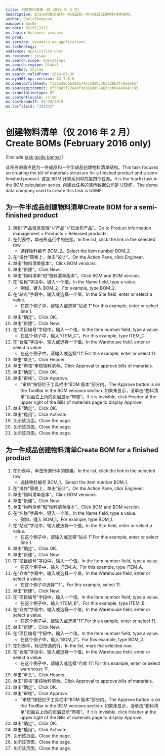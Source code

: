 ```yaml
---
title: 创建物料清单（仅 2016 年 2 月）
description: 此任务的重点是为一件成品和一件半成品创建物料清单结构。
author: ShylaThompson
manager: AnnBe
ms.date: 02/07/2017
ms.topic: business-process
ms.prod: ''
ms.service: dynamics-ax-applications
ms.technology: ''
audience: Application User
ms.reviewer: josaw
ms.search.scope: Operations
ms.search.region: Global
ms.author: shylaw
ms.search.validFrom: 2016-06-30
ms.dyn365.ops.version: AX 7.0.0
ms.openlocfilehash: f132a3865b180a74d328ebc76ca29b2fc8aee85f
ms.sourcegitcommit: 0f530e5f72a40f383868957a6b5cb0e446e4c795
ms.translationtype: HT
ms.contentlocale: zh-CN
ms.lasthandoff: 01/29/2019
ms.locfileid: "332533"
---
```

# <a name="create-boms-february-2016-only"></a><span data-ttu-id="05ce0-103">创建物料清单（仅 2016 年 2 月）</span><span class="sxs-lookup"><span data-stu-id="05ce0-103">Create BOMs (February 2016 only)</span></span>

[!include [task guide banner](../../includes/task-guide-banner.md)]

<span data-ttu-id="05ce0-104">此任务的重点是为一件成品和一件半成品创建物料清单结构。</span><span class="sxs-lookup"><span data-stu-id="05ce0-104">This task focuses on creating the bill of materials structure for a finished product and a semi-finished product.</span></span> <span data-ttu-id="05ce0-105">这是 BOM 计算系列中的第四个任务。</span><span class="sxs-lookup"><span data-stu-id="05ce0-105">It is the fourth task in the BOM calculation series.</span></span> <span data-ttu-id="05ce0-106">创建此任务的演示数据公司是 USMF。</span><span class="sxs-lookup"><span data-stu-id="05ce0-106">The demo data company used to create this task is USMF.</span></span>


## <a name="create-bom-for-a-semi-finished-product"></a><span data-ttu-id="05ce0-107">为一件半成品创建物料清单</span><span class="sxs-lookup"><span data-stu-id="05ce0-107">Create BOM for a semi-finished product</span></span>
1. <span data-ttu-id="05ce0-108">转到“产品信息管理”>“产品”>“已发布产品”。</span><span class="sxs-lookup"><span data-stu-id="05ce0-108">Go to Product information management > Products > Released products.</span></span>
2. <span data-ttu-id="05ce0-109">在列表中，单击所选行中的链接。</span><span class="sxs-lookup"><span data-stu-id="05ce0-109">In the list, click the link in the selected row.</span></span>
    * <span data-ttu-id="05ce0-110">选择物料编号 BOM_2。</span><span class="sxs-lookup"><span data-stu-id="05ce0-110">Select the item number BOM_2.</span></span>  
3. <span data-ttu-id="05ce0-111">在“操作”窗格上，单击“设计”。</span><span class="sxs-lookup"><span data-stu-id="05ce0-111">On the Action Pane, click Engineer.</span></span>
4. <span data-ttu-id="05ce0-112">单击“物料清单版本”。</span><span class="sxs-lookup"><span data-stu-id="05ce0-112">Click BOM versions.</span></span>
5. <span data-ttu-id="05ce0-113">单击“新建”。</span><span class="sxs-lookup"><span data-stu-id="05ce0-113">Click New.</span></span>
6. <span data-ttu-id="05ce0-114">单击“物料清单”和“物料清单版本”。</span><span class="sxs-lookup"><span data-stu-id="05ce0-114">Click BOM and BOM version.</span></span>
7. <span data-ttu-id="05ce0-115">在“名称”字段中，键入一个值。</span><span class="sxs-lookup"><span data-stu-id="05ce0-115">In the Name field, type a value.</span></span>
    * <span data-ttu-id="05ce0-116">例如，键入 BOM_2。</span><span class="sxs-lookup"><span data-stu-id="05ce0-116">For example, type BOM_2.</span></span>  
8. <span data-ttu-id="05ce0-117">在“站点”字段中，输入或选择一个值。</span><span class="sxs-lookup"><span data-stu-id="05ce0-117">In the Site field, enter or select a value.</span></span>
    * <span data-ttu-id="05ce0-118">在这个例子中，请输入或选择“站点 1”.</span><span class="sxs-lookup"><span data-stu-id="05ce0-118">For this example, enter or select Site 1.</span></span>  
9. <span data-ttu-id="05ce0-119">单击“确定”。</span><span class="sxs-lookup"><span data-stu-id="05ce0-119">Click OK.</span></span>
10. <span data-ttu-id="05ce0-120">单击“新建”。</span><span class="sxs-lookup"><span data-stu-id="05ce0-120">Click New.</span></span>
11. <span data-ttu-id="05ce0-121">在“项目编号”字段中，输入一个值。</span><span class="sxs-lookup"><span data-stu-id="05ce0-121">In the Item number field, type a value.</span></span>
    * <span data-ttu-id="05ce0-122">在这个例子中，输入“ITEM_C”。</span><span class="sxs-lookup"><span data-stu-id="05ce0-122">For this example, type ITEM_C.</span></span>  
12. <span data-ttu-id="05ce0-123">在“仓库”字段中，输入或选择一个值。</span><span class="sxs-lookup"><span data-stu-id="05ce0-123">In the Warehouse field, enter or select a value.</span></span>
    * <span data-ttu-id="05ce0-124">在这个例子中，请输入或选择“11”.</span><span class="sxs-lookup"><span data-stu-id="05ce0-124">For this example, enter or select 11.</span></span>  
13. <span data-ttu-id="05ce0-125">单击“单头”。</span><span class="sxs-lookup"><span data-stu-id="05ce0-125">Click Header.</span></span>
14. <span data-ttu-id="05ce0-126">单击"审核"审核物料清单。</span><span class="sxs-lookup"><span data-stu-id="05ce0-126">Click Approval to approve bills of materials.</span></span>
15. <span data-ttu-id="05ce0-127">单击“确定”。</span><span class="sxs-lookup"><span data-stu-id="05ce0-127">Click OK.</span></span>
16. <span data-ttu-id="05ce0-128">单击“审核”。</span><span class="sxs-lookup"><span data-stu-id="05ce0-128">Click Approve.</span></span>
    * <span data-ttu-id="05ce0-129">"审核"按钮位于工具栏中“BOM 版本”部分内。</span><span class="sxs-lookup"><span data-stu-id="05ce0-129">The Approve button is on the ToolBar in the  BOM versions section.</span></span> <span data-ttu-id="05ce0-130">如果未显示，请单击“物料清单”页面右上角的页眉显示“审核”。</span><span class="sxs-lookup"><span data-stu-id="05ce0-130">If it is invisible, click Header at the upper right of the Bills of materials page to display Approve.</span></span>  
17. <span data-ttu-id="05ce0-131">单击“确定”。</span><span class="sxs-lookup"><span data-stu-id="05ce0-131">Click OK.</span></span>
18. <span data-ttu-id="05ce0-132">单击“启用”。</span><span class="sxs-lookup"><span data-stu-id="05ce0-132">Click Activate.</span></span>
19. <span data-ttu-id="05ce0-133">关闭该页面。</span><span class="sxs-lookup"><span data-stu-id="05ce0-133">Close the page.</span></span>
20. <span data-ttu-id="05ce0-134">关闭该页面。</span><span class="sxs-lookup"><span data-stu-id="05ce0-134">Close the page.</span></span>
21. <span data-ttu-id="05ce0-135">关闭该页面。</span><span class="sxs-lookup"><span data-stu-id="05ce0-135">Close the page.</span></span>

## <a name="create-bom-for-a-finished-product"></a><span data-ttu-id="05ce0-136">为一件成品创建物料清单</span><span class="sxs-lookup"><span data-stu-id="05ce0-136">Create BOM for a finished product</span></span>
1. <span data-ttu-id="05ce0-137">在列表中，单击所选行中的链接。</span><span class="sxs-lookup"><span data-stu-id="05ce0-137">In the list, click the link in the selected row.</span></span>
    * <span data-ttu-id="05ce0-138">选择物料编号 BOM_1。</span><span class="sxs-lookup"><span data-stu-id="05ce0-138">Select the item number BOM_1.</span></span>  
2. <span data-ttu-id="05ce0-139">在“操作”窗格上，单击“设计”。</span><span class="sxs-lookup"><span data-stu-id="05ce0-139">On the Action Pane, click Engineer.</span></span>
3. <span data-ttu-id="05ce0-140">单击“物料清单版本”。</span><span class="sxs-lookup"><span data-stu-id="05ce0-140">Click BOM versions.</span></span>
4. <span data-ttu-id="05ce0-141">单击“新建”。</span><span class="sxs-lookup"><span data-stu-id="05ce0-141">Click New.</span></span>
5. <span data-ttu-id="05ce0-142">单击“物料清单”和“物料清单版本”。</span><span class="sxs-lookup"><span data-stu-id="05ce0-142">Click BOM and BOM version.</span></span>
6. <span data-ttu-id="05ce0-143">在“名称”字段中，键入一个值。</span><span class="sxs-lookup"><span data-stu-id="05ce0-143">In the Name field, type a value.</span></span>
    * <span data-ttu-id="05ce0-144">例如，键入 BOM_1。</span><span class="sxs-lookup"><span data-stu-id="05ce0-144">For example, type BOM_1.</span></span>  
7. <span data-ttu-id="05ce0-145">在“站点”字段中，输入或选择一个值。</span><span class="sxs-lookup"><span data-stu-id="05ce0-145">In the Site field, enter or select a value.</span></span>
    * <span data-ttu-id="05ce0-146">在这个例子中，请输入或选择“站点 1”.</span><span class="sxs-lookup"><span data-stu-id="05ce0-146">For this example, enter or select Site 1.</span></span>  
8. <span data-ttu-id="05ce0-147">单击“确定”。</span><span class="sxs-lookup"><span data-stu-id="05ce0-147">Click OK.</span></span>
9. <span data-ttu-id="05ce0-148">单击“新建”。</span><span class="sxs-lookup"><span data-stu-id="05ce0-148">Click New.</span></span>
10. <span data-ttu-id="05ce0-149">在“项目编号”字段中，输入一个值。</span><span class="sxs-lookup"><span data-stu-id="05ce0-149">In the Item number field, type a value.</span></span>
    * <span data-ttu-id="05ce0-150">在这个例子中，输入 ITEM_A。</span><span class="sxs-lookup"><span data-stu-id="05ce0-150">For this example, type ITEM_A.</span></span>  
11. <span data-ttu-id="05ce0-151">在“仓库”字段中，输入或选择一个值。</span><span class="sxs-lookup"><span data-stu-id="05ce0-151">In the Warehouse field, enter or select a value.</span></span>
    * <span data-ttu-id="05ce0-152">在这个例子中选择“11”。</span><span class="sxs-lookup"><span data-stu-id="05ce0-152">For this example, select 11.</span></span>  
12. <span data-ttu-id="05ce0-153">单击“新建”。</span><span class="sxs-lookup"><span data-stu-id="05ce0-153">Click New.</span></span>
13. <span data-ttu-id="05ce0-154">在“项目编号”字段中，输入一个值。</span><span class="sxs-lookup"><span data-stu-id="05ce0-154">In the Item number field, type a value.</span></span>
    * <span data-ttu-id="05ce0-155">在这个例子中，输入“ITEM_B”。</span><span class="sxs-lookup"><span data-stu-id="05ce0-155">For this example, type ITEM_B.</span></span>  
14. <span data-ttu-id="05ce0-156">在“仓库”字段中，输入或选择一个值。</span><span class="sxs-lookup"><span data-stu-id="05ce0-156">In the Warehouse field, enter or select a value.</span></span>
    * <span data-ttu-id="05ce0-157">在这个例子中，请输入或选择“11”.</span><span class="sxs-lookup"><span data-stu-id="05ce0-157">For this example, enter or select 11.</span></span>  
15. <span data-ttu-id="05ce0-158">单击“新建”。</span><span class="sxs-lookup"><span data-stu-id="05ce0-158">Click New.</span></span>
16. <span data-ttu-id="05ce0-159">在“项目编号”字段中，输入一个值。</span><span class="sxs-lookup"><span data-stu-id="05ce0-159">In the Item number field, type a value.</span></span>
    * <span data-ttu-id="05ce0-160">在这个例子中，输入“BOM_2”。</span><span class="sxs-lookup"><span data-stu-id="05ce0-160">For this example, type BOM_2.</span></span>  
17. <span data-ttu-id="05ce0-161">在列表中，标记所选的行。</span><span class="sxs-lookup"><span data-stu-id="05ce0-161">In the list, mark the selected row.</span></span>
18. <span data-ttu-id="05ce0-162">在“仓库”字段中，输入或选择一个值。</span><span class="sxs-lookup"><span data-stu-id="05ce0-162">In the Warehouse field, enter or select a value.</span></span>
    * <span data-ttu-id="05ce0-163">在这个例子中，请输入或选择“仓库 11”.</span><span class="sxs-lookup"><span data-stu-id="05ce0-163">For this example, enter or select warehouse 11.</span></span>  
19. <span data-ttu-id="05ce0-164">单击“单头”。</span><span class="sxs-lookup"><span data-stu-id="05ce0-164">Click Header.</span></span>
20. <span data-ttu-id="05ce0-165">单击"审核"审核物料清单。</span><span class="sxs-lookup"><span data-stu-id="05ce0-165">Click Approval to approve bills of materials.</span></span>
21. <span data-ttu-id="05ce0-166">单击“确定”。</span><span class="sxs-lookup"><span data-stu-id="05ce0-166">Click OK.</span></span>
22. <span data-ttu-id="05ce0-167">单击“审核”。</span><span class="sxs-lookup"><span data-stu-id="05ce0-167">Click Approve.</span></span>
    * <span data-ttu-id="05ce0-168">"审核"按钮位于工具栏中“BOM 版本”部分内。</span><span class="sxs-lookup"><span data-stu-id="05ce0-168">The Approve button is on the ToolBar in the  BOM versions section.</span></span> <span data-ttu-id="05ce0-169">如果未显示，请单击“物料清单”页面右上角的页眉显示“审核”。</span><span class="sxs-lookup"><span data-stu-id="05ce0-169">If it is invisible, click Header at the upper right of the Bills of materials page to display Approve.</span></span>  
23. <span data-ttu-id="05ce0-170">单击“确定”。</span><span class="sxs-lookup"><span data-stu-id="05ce0-170">Click OK.</span></span>
24. <span data-ttu-id="05ce0-171">单击“启用”。</span><span class="sxs-lookup"><span data-stu-id="05ce0-171">Click Activate.</span></span>
25. <span data-ttu-id="05ce0-172">关闭该页面。</span><span class="sxs-lookup"><span data-stu-id="05ce0-172">Close the page.</span></span>
26. <span data-ttu-id="05ce0-173">关闭该页面。</span><span class="sxs-lookup"><span data-stu-id="05ce0-173">Close the page.</span></span>
27. <span data-ttu-id="05ce0-174">关闭该页面。</span><span class="sxs-lookup"><span data-stu-id="05ce0-174">Close the page.</span></span>

